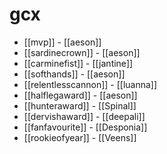 # gcx

* [[mvp]] - [[aeson]]
* [[sardinecrown]] - [[aeson]]
* [[carminefist]] - [[jantine]]
* [[softhands]] - [[aeson]]
* [[relentlesscannon]] - [[luanna]]
* [[halflegaward]] - [[aeson]]
* [[hunteraward]] - [[Spinal]]
* [[dervishaward]] - [[deepali]]
* [[fanfavourite]] - [[Desponia]]
* [[rookieofyear]] - [[Veens]]